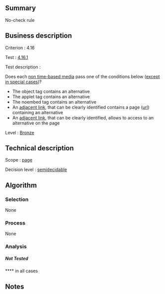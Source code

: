 ## Summary

No-check rule

## Business description

Criterion : 4.16

Test : [4.16.1](http://www.accessiweb.org/index.php/accessiweb-22-english-version.html#test-4-16-1)

Test description :

Does each [non time-based media](http://www.accessiweb.org/index.php/glossary-76.html#mMediaNoTemp)
pass one of the conditions below ([except in special cases](http://www.accessiweb.org/index.php/glossary-76.html#cpCrit4-16 "Special cases for criterion 4.16"))?

-   The object tag contains an alternative
-   The applet tag contains an alternative
-   The noembed tag contains an alternative
-   An [adjacent link](http://www.accessiweb.org/index.php/glossary-76.html#mLienAdj),
    that can be clearly identified contains a page ([url](http://www.accessiweb.org/index.php/glossary-76.html#mUrl)) containing an alternative
-   An [adjacent link](http://www.accessiweb.org/index.php/glossary-76.html#mLienAdj),
    that can be clearly identified, allows to access to an alternative on the page

Level : [Bronze](/en/category/rules-design/accessiweb-11/level/bronze)

## Technical description

Scope : [page](/en/category/rules-design/accessiweb-11/scope/page)

Decision level :
[semidecidable](/en/category/rules-design/accessiweb-11/decision-level/semidecidable)

## Algorithm

### Selection

None

### Process

None

### Analysis

##### Not Tested

**** in all cases

## Notes


